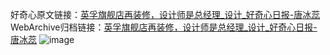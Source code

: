 好奇心原文链接：[英孚旗舰店再装修，设计师是总经理_设计_好奇心日报-唐冰蕊](https://www.qdaily.com/articles/7545.html)
WebArchive归档链接：[英孚旗舰店再装修，设计师是总经理_设计_好奇心日报-唐冰蕊](http://web.archive.org/web/20190623172417/https://www.qdaily.com/articles/7545.html)
![image](http://ww3.sinaimg.cn/large/007d5XDply1g3wjjsfvp8j30u049a7wh)